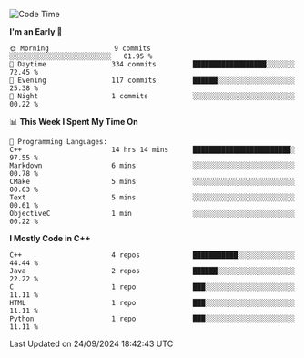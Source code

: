 <!--START_SECTION:waka-->
![Code Time](http://img.shields.io/badge/Code%20Time-46%20hrs%2041%20mins-blue)

**I'm an Early 🐤** 

```text
🌞 Morning                9 commits           ░░░░░░░░░░░░░░░░░░░░░░░░░   01.95 % 
🌆 Daytime                334 commits         ██████████████████░░░░░░░   72.45 % 
🌃 Evening                117 commits         ██████░░░░░░░░░░░░░░░░░░░   25.38 % 
🌙 Night                  1 commits           ░░░░░░░░░░░░░░░░░░░░░░░░░   00.22 % 
```


📊 **This Week I Spent My Time On** 

```text
💬 Programming Languages: 
C++                      14 hrs 14 mins      ████████████████████████░   97.55 % 
Markdown                 6 mins              ░░░░░░░░░░░░░░░░░░░░░░░░░   00.78 % 
CMake                    5 mins              ░░░░░░░░░░░░░░░░░░░░░░░░░   00.63 % 
Text                     5 mins              ░░░░░░░░░░░░░░░░░░░░░░░░░   00.61 % 
ObjectiveC               1 min               ░░░░░░░░░░░░░░░░░░░░░░░░░   00.22 % 
```

**I Mostly Code in C++** 

```text
C++                      4 repos             ███████████░░░░░░░░░░░░░░   44.44 % 
Java                     2 repos             ██████░░░░░░░░░░░░░░░░░░░   22.22 % 
C                        1 repo              ███░░░░░░░░░░░░░░░░░░░░░░   11.11 % 
HTML                     1 repo              ███░░░░░░░░░░░░░░░░░░░░░░   11.11 % 
Python                   1 repo              ███░░░░░░░░░░░░░░░░░░░░░░   11.11 % 
```




 Last Updated on 24/09/2024 18:42:43 UTC
<!--END_SECTION:waka-->
